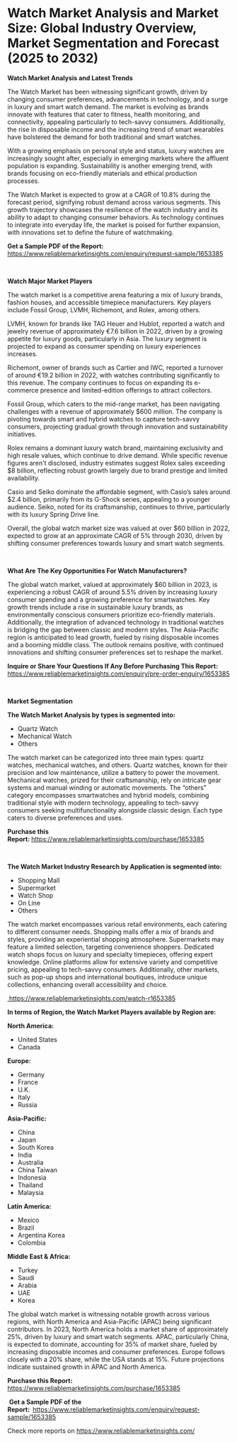 <p><h1>Watch Market Analysis and Market Size: Global Industry Overview, Market Segmentation and Forecast (2025 to 2032)</h1></p><p><strong>Watch Market Analysis and Latest Trends</strong></p>
<p><p>The Watch Market has been witnessing significant growth, driven by changing consumer preferences, advancements in technology, and a surge in luxury and smart watch demand. The market is evolving as brands innovate with features that cater to fitness, health monitoring, and connectivity, appealing particularly to tech-savvy consumers. Additionally, the rise in disposable income and the increasing trend of smart wearables have bolstered the demand for both traditional and smart watches.</p><p>With a growing emphasis on personal style and status, luxury watches are increasingly sought after, especially in emerging markets where the affluent population is expanding. Sustainability is another emerging trend, with brands focusing on eco-friendly materials and ethical production processes. </p><p>The Watch Market is expected to grow at a CAGR of 10.8% during the forecast period, signifying robust demand across various segments. This growth trajectory showcases the resilience of the watch industry and its ability to adapt to changing consumer behaviors. As technology continues to integrate into everyday life, the market is poised for further expansion, with innovations set to define the future of watchmaking.</p></p>
<p><strong>Get a Sample PDF of the Report:&nbsp;</strong> <a href="https://www.reliablemarketinsights.com/enquiry/request-sample/1653385?utm_campaign=2769&utm_medium=2&utm_source=Github&utm_content=ia&utm_term=06032025&utm_id=watch">https://www.reliablemarketinsights.com/enquiry/request-sample/1653385</a></p>
<p>&nbsp;</p>
<p><strong>Watch Major Market Players</strong></p>
<p><p>The watch market is a competitive arena featuring a mix of luxury brands, fashion houses, and accessible timepiece manufacturers. Key players include Fossil Group, LVMH, Richemont, and Rolex, among others.</p><p>LVMH, known for brands like TAG Heuer and Hublot, reported a watch and jewelry revenue of approximately €7.6 billion in 2022, driven by a growing appetite for luxury goods, particularly in Asia. The luxury segment is projected to expand as consumer spending on luxury experiences increases.</p><p>Richemont, owner of brands such as Cartier and IWC, reported a turnover of around €19.2 billion in 2022, with watches contributing significantly to this revenue. The company continues to focus on expanding its e-commerce presence and limited-edition offerings to attract collectors.</p><p>Fossil Group, which caters to the mid-range market, has been navigating challenges with a revenue of approximately $600 million. The company is pivoting towards smart and hybrid watches to capture tech-savvy consumers, projecting gradual growth through innovation and sustainability initiatives.</p><p>Rolex remains a dominant luxury watch brand, maintaining exclusivity and high resale values, which continue to drive demand. While specific revenue figures aren't disclosed, industry estimates suggest Rolex sales exceeding $8 billion, reflecting robust growth largely due to brand prestige and limited availability.</p><p>Casio and Seiko dominate the affordable segment, with Casio’s sales around $2.4 billion, primarily from its G-Shock series, appealing to a younger audience. Seiko, noted for its craftsmanship, continues to thrive, particularly with its luxury Spring Drive line.</p><p>Overall, the global watch market size was valued at over $60 billion in 2022, expected to grow at an approximate CAGR of 5% through 2030, driven by shifting consumer preferences towards luxury and smart watch segments.</p></p>
<p>&nbsp;</p>
<p><strong>What Are The Key Opportunities For Watch Manufacturers?</strong></p>
<p><p>The global watch market, valued at approximately $60 billion in 2023, is experiencing a robust CAGR of around 5.5% driven by increasing luxury consumer spending and a growing preference for smartwatches. Key growth trends include a rise in sustainable luxury brands, as environmentally conscious consumers prioritize eco-friendly materials. Additionally, the integration of advanced technology in traditional watches is bridging the gap between classic and modern styles. The Asia-Pacific region is anticipated to lead growth, fueled by rising disposable incomes and a booming middle class. The outlook remains positive, with continued innovations and shifting consumer preferences set to reshape the market.</p></p>
<p><strong>Inquire or Share Your Questions If Any Before Purchasing This Report:</strong> <a href="https://www.reliablemarketinsights.com/enquiry/pre-order-enquiry/1653385?utm_campaign=2769&utm_medium=2&utm_source=Github&utm_content=ia&utm_term=06032025&utm_id=watch">https://www.reliablemarketinsights.com/enquiry/pre-order-enquiry/1653385</a></p>
<p>&nbsp;</p>
<p><strong>Market Segmentation</strong></p>
<p><strong>The Watch Market Analysis by types is segmented into:</strong></p>
<p><ul><li>Quartz Watch</li><li>Mechanical Watch</li><li>Others</li></ul></p>
<p><p>The watch market can be categorized into three main types: quartz watches, mechanical watches, and others. Quartz watches, known for their precision and low maintenance, utilize a battery to power the movement. Mechanical watches, prized for their craftsmanship, rely on intricate gear systems and manual winding or automatic movements. The “others” category encompasses smartwatches and hybrid models, combining traditional style with modern technology, appealing to tech-savvy consumers seeking multifunctionality alongside classic design. Each type caters to diverse preferences and uses.</p></p>
<p><strong>Purchase this Report:&nbsp;</strong><a href="https://www.reliablemarketinsights.com/purchase/1653385?utm_campaign=2769&utm_medium=2&utm_source=Github&utm_content=ia&utm_term=06032025&utm_id=watch">https://www.reliablemarketinsights.com/purchase/1653385</a></p>
<p>&nbsp;</p>
<p><strong>The Watch Market Industry Research by Application is segmented into:</strong></p>
<p><ul><li>Shopping Mall</li><li>Supermarket</li><li>Watch Shop</li><li>On Line</li><li>Others</li></ul></p>
<p><p>The watch market encompasses various retail environments, each catering to different consumer needs. Shopping malls offer a mix of brands and styles, providing an experiential shopping atmosphere. Supermarkets may feature a limited selection, targeting convenience shoppers. Dedicated watch shops focus on luxury and specialty timepieces, offering expert knowledge. Online platforms allow for extensive variety and competitive pricing, appealing to tech-savvy consumers. Additionally, other markets, such as pop-up shops and international boutiques, introduce unique collections, enhancing overall accessibility and choice.</p></p>
<p><a href="https://www.reliablemarketinsights.com/watch-r1653385?utm_campaign=2769&utm_medium=2&utm_source=Github&utm_content=ia&utm_term=06032025&utm_id=watch">&nbsp;https://www.reliablemarketinsights.com/watch-r1653385</a></p>
<p><strong>In terms of Region, the Watch Market Players available by Region are:</strong></p>
<p>
    <p> <strong> North America: </strong>
        <ul>
            <li>United States</li>
            <li>Canada</li>
        </ul>
        </p> 
    <p> <strong> Europe: </strong>
        <ul>
            <li>Germany</li>
            <li>France</li>
            <li>U.K.</li>
            <li>Italy</li>
            <li>Russia</li>
        </ul>
        </p> 
    <p> <strong> Asia-Pacific: </strong>
        <ul>
            <li>China</li>
            <li>Japan</li>
            <li>South Korea</li>
            <li>India</li>
            <li>Australia</li>
            <li>China Taiwan</li>
            <li>Indonesia</li>
            <li>Thailand</li>
            <li>Malaysia</li>
        </ul>
        </p> 
    <p> <strong> Latin America: </strong>
        <ul>
            <li>Mexico</li>
            <li>Brazil</li>
            <li>Argentina Korea</li>
            <li>Colombia</li>
        </ul>
        </p> 
    <p> <strong> Middle East & Africa: </strong>
        <ul>
            <li>Turkey</li>
            <li>Saudi</li>
            <li>Arabia</li>
            <li>UAE</li>
            <li>Korea</li>
        </ul>
    </p>
    </p>
<p><p>The global watch market is witnessing notable growth across various regions, with North America and Asia-Pacific (APAC) being significant contributors. In 2023, North America holds a market share of approximately 25%, driven by luxury and smart watch segments. APAC, particularly China, is expected to dominate, accounting for 35% of market share, fueled by increasing disposable incomes and consumer preferences. Europe follows closely with a 20% share, while the USA stands at 15%. Future projections indicate sustained growth in APAC and North America.</p></p>
<p><strong>Purchase this Report: </strong><a href="https://www.reliablemarketinsights.com/purchase/1653385?utm_campaign=2769&utm_medium=2&utm_source=Github&utm_content=ia&utm_term=06032025&utm_id=watch">https://www.reliablemarketinsights.com/purchase/1653385</a></p>
<p>&nbsp;<strong>Get a Sample PDF of the Report:&nbsp;&nbsp;</strong><a href="https://www.reliablemarketinsights.com/enquiry/request-sample/1653385?utm_campaign=2769&utm_medium=2&utm_source=Github&utm_content=ia&utm_term=06032025&utm_id=watch">https://www.reliablemarketinsights.com/enquiry/request-sample/1653385</a></p>
<p><strong></strong></p>
<p>Check more reports on <a href="https://www.reliablemarketinsights.com/?utm_campaign=2769&utm_medium=2&utm_source=Github&utm_content=ia&utm_term=06032025&utm_id=watch">https://www.reliablemarketinsights.com/</a></p>
